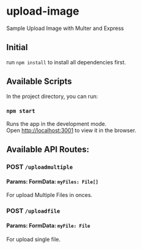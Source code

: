 # upload-image
Sample Upload Image with Multer and Express

## Initial

run `npm install` to install all dependencies first.

## Available Scripts

In the project directory, you can run:

### `npm start`

Runs the app in the development mode.<br />
Open [http://localhost:3001](http://localhost:3001) to view it in the browser.

## Available API Routes:

### POST `/uploadmultiple`
#### Params: FormData: `myFiles: File[]`

For upload Multiple Files in onces.


### POST `/uploadfile`
#### Params: FormData: `myFile: File`

For upload single file.

